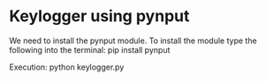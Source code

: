 # Keylogger using pynput

We need to install the pynput module. To install the module type the following into the terminal:
pip install pynput

Execution:
python keylogger.py
